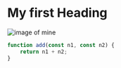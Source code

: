 # My first Heading

![image of mine](https://scontent.fdac135-1.fna.fbcdn.net/v/t39.30808-6/245212191_105999145201769_7108353783103543330_n.jpg?stp=dst-jpg_s960x960&_nc_cat=106&ccb=1-7&_nc_sid=cc71e4&_nc_ohc=6SUEp8FM7JkQ7kNvgEp1eGH&_nc_zt=23&_nc_ht=scontent.fdac135-1.fna&_nc_gid=AI_uzJbHa65-3vytGkXlhpc&oh=00_AYDLbN-wCeIFp5PE9-qS27nNHV-Sr0HG5HM6dnq9wH2udw&oe=673A6B02)

```javascript
function add(const n1, const n2) {
    return n1 + n2;
}
```
